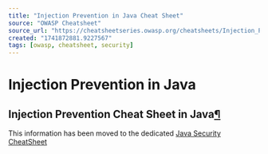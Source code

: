 ```yaml
---
title: "Injection Prevention in Java Cheat Sheet"
source: "OWASP Cheatsheet"
source_url: "https://cheatsheetseries.owasp.org/cheatsheets/Injection_Prevention_in_Java_Cheat_Sheet.html"
created: "1741872881.9227567"
tags: [owasp, cheatsheet, security]
---
```

# Injection Prevention in Java

## Injection Prevention Cheat Sheet in Java[¶](#injection-prevention-cheat-sheet-in-java)
This information has been moved to the dedicated [Java Security CheatSheet](Java_Security_Cheat_Sheet.html#injection-prevention-in-java)